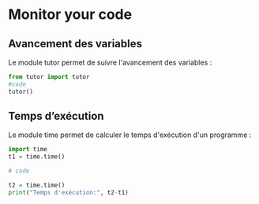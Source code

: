 # Monitor your code

## Avancement des variables

Le module tutor permet de suivre l'avancement des variables :

```python
from tutor import tutor
#code
tutor()
```

## Temps d’exécution

Le module time permet de calculer le temps d'exécution d'un programme :

```python
import time
t1 = time.time()

# code

t2 = time.time()
print("Temps d'exécution:", t2-t1)
```
